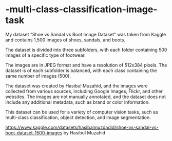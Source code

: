 # -multi-class-classification-image-task

My dataset “Shoe vs Sandal vs Boot Image Dataset” was taken from Kaggle and contains 1,500 images of  shoes, sandals, and boots. 

The dataset is divided into three subfolders, with each folder containing 500  images of a specific type of footwear.

The images are in JPEG format and have a resolution of 512x384 pixels. The dataset is of each subfolder is balanced, with each class containing the same number of images (500).

The dataset was created by Hasibul Muzahid, and the images were collected from various sources, including Google Images, Flickr, and other websites. The images are not manually annotated, and the 
dataset does not include any additional metadata, such as brand or color information.

This dataset can be used for a variety of computer vision tasks, such as multi-class classification, object 
detection, and image segmentation.

https://www.kaggle.com/datasets/hasibalmuzdadid/shoe-vs-sandal-vs-boot-dataset-1500-images by 
Hasibul Muzahid
